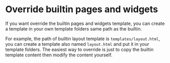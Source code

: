 # Override builtin pages and widgets

If you want override the builtin pages and widgets template, you can create a template in your own template folders same
path as the builtin.

For example, the path of builtin layout template is `templates/layout.html`, you can create a template also
named `layout.html` and put it in your template folders. The easiest way to override is just to copy the builtin
template content then modify the content yourself.
